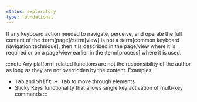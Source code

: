 ```yaml
---
status: exploratory
type: foundational
---
```


If any keyboard action needed to navigate, perceive, and operate the full content of the :term[page]/:term[view] is not a :term[common keyboard navigation technique], then it is described in the page/view where it is required or on a page/view earlier in the :term[process] where it is used. 

:::note
Any platform-related functions are not the responsibility of the author as long as they are not overridden by the content. Examples:

- <kbd>Tab</kbd> and <kbd><kbd>Shift</kbd> + <kbd>Tab</kbd></kbd> to move through elements
- Sticky Keys functionality that allows single key activation of multi-key commands
:::
